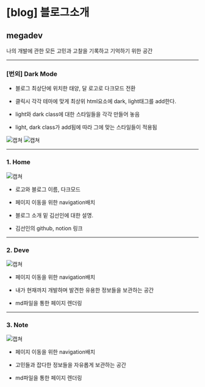 # [blog] 블로그소개

## megadev

나의 개발에 관한 모든 고민과 고찰을 기록하고 기억하기 위한 공간

---

### [번외] Dark Mode

- 블로그 최상단에 위치한 태양, 달 로고로 다크모드 전환

- 클릭시 각각 테마에 맞게 최상위 html요소에 dark, light태그를 add한다.

- light와 dark class에 대한 스타일들을 각각 만들어 놓음

- light, dark class가 add됨에 따라 그에 맞는 스타일들이 적용됨

![캡쳐](/img/readme/블로그_메인페이지.png)
![캡쳐](/img/readme/블로그_메인페이지_dark.png)

---

### 1. Home

![캡쳐](/img/readme/블로그_메인페이지.png)

- 로고와 블로그 이름, 다크모드

- 페이지 이동을 위한 navigation배치

- 블로그 소개 밑 김선인에 대한 설명.

- 김선인의 github, notion 링크

---

### 2. Deve

![캡쳐](/img/readme/블로그_개발페이지.png)

- 페이지 이동을 위한 navigation배치

- 내가 현재까지 개발하며 발견한 유용한 정보들을 보관하는 공간

- md파일을 통한 페이지 렌더링

---

### 3. Note

![캡쳐](/img/readme/블로그_노트페이지.png)

- 페이지 이동을 위한 navigation배치

- 고민들과 잡다한 정보들을 자유롭게 보관하는 공간

- md파일을 통한 페이지 렌더링

